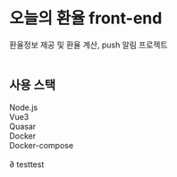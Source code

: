 # 오늘의 환율 front-end

환율정보 제공 및 환율 계산, push 알림 프로젝트
<br/>
<br/>

## 사용 스택

Node.js <br/>
Vue3 <br/>
Quasar <br/>
Docker <br/>
Docker-compose <br/>
<br/>∂
testtest
